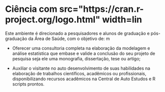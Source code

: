 <h1> Ciência com <im> src="https://cran.r-project.org/logo.html" width=lin</im> </h1>

Este ambiente é direcionado a pesquisadores e alunos de graduação e pós-graduação da Área de Saúde, com o objetivo de:
m
* Oferecer uma consultoria completa na elaboração da modelagem e análise estatística que embase e valide a conclusão do seu projeto de pesquisa seja ele uma monografia, dissertação, tese ou artigo;

* Auxiliar o visitante no auto desenvolvimento de suas habilidades na elaboração de trabalhos científicos, acadêmicos ou profissionais, disponibilizando recursos acadêmicos na Central de Auto Estudos e R scripts prontos.
